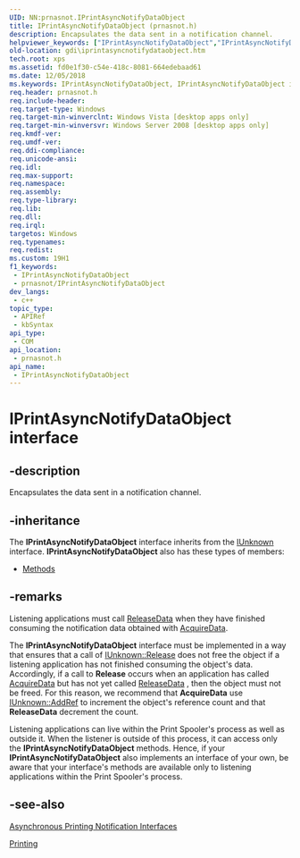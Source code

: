 ```yaml
---
UID: NN:prnasnot.IPrintAsyncNotifyDataObject
title: IPrintAsyncNotifyDataObject (prnasnot.h)
description: Encapsulates the data sent in a notification channel.
helpviewer_keywords: ["IPrintAsyncNotifyDataObject","IPrintAsyncNotifyDataObject interface [Windows GDI]","IPrintAsyncNotifyDataObject interface [Windows GDI]","described","_win32_IPrintAsyncNotifyDataObject","gdi.iprintasyncnotifydataobject","prnasnot/IPrintAsyncNotifyDataObject"]
old-location: gdi\iprintasyncnotifydataobject.htm
tech.root: xps
ms.assetid: fd0e1f30-c54e-418c-8081-664edebaad61
ms.date: 12/05/2018
ms.keywords: IPrintAsyncNotifyDataObject, IPrintAsyncNotifyDataObject interface [Windows GDI], IPrintAsyncNotifyDataObject interface [Windows GDI],described, _win32_IPrintAsyncNotifyDataObject, gdi.iprintasyncnotifydataobject, prnasnot/IPrintAsyncNotifyDataObject
req.header: prnasnot.h
req.include-header: 
req.target-type: Windows
req.target-min-winverclnt: Windows Vista [desktop apps only]
req.target-min-winversvr: Windows Server 2008 [desktop apps only]
req.kmdf-ver: 
req.umdf-ver: 
req.ddi-compliance: 
req.unicode-ansi: 
req.idl: 
req.max-support: 
req.namespace: 
req.assembly: 
req.type-library: 
req.lib: 
req.dll: 
req.irql: 
targetos: Windows
req.typenames: 
req.redist: 
ms.custom: 19H1
f1_keywords:
 - IPrintAsyncNotifyDataObject
 - prnasnot/IPrintAsyncNotifyDataObject
dev_langs:
 - c++
topic_type:
 - APIRef
 - kbSyntax
api_type:
 - COM
api_location:
 - prnasnot.h
api_name:
 - IPrintAsyncNotifyDataObject
---
```


# IPrintAsyncNotifyDataObject interface


## -description

Encapsulates the data sent in a notification channel.

## -inheritance

The <b xmlns:loc="http://microsoft.com/wdcml/l10n">IPrintAsyncNotifyDataObject</b> interface inherits from the <a href="/windows/desktop/api/unknwn/nn-unknwn-iunknown">IUnknown</a> interface. <b>IPrintAsyncNotifyDataObject</b> also has these types of members:
<ul>
<li><a href="https://docs.microsoft.com/">Methods</a></li>
</ul>

## -remarks

Listening applications must call <a href="/windows/desktop/api/prnasnot/nf-prnasnot-iprintasyncnotifydataobject-releasedata">ReleaseData</a> when they have finished consuming the notification data obtained with <a href="/windows/desktop/api/prnasnot/nf-prnasnot-iprintasyncnotifydataobject-acquiredata">AcquireData</a>.

The <b>IPrintAsyncNotifyDataObject</b> interface must be implemented in a way that ensures that a call of <a href="/previous-versions/dd757102(v=vs.85)">IUnknown::Release</a> does not free the object if a listening application has not finished consuming the object's data. Accordingly, if a call to <b>Release</b> occurs when an application has called <a href="/windows/desktop/api/prnasnot/nf-prnasnot-iprintasyncnotifydataobject-acquiredata">AcquireData</a> but has not yet called <a href="/windows/desktop/api/prnasnot/nf-prnasnot-iprintasyncnotifydataobject-releasedata">ReleaseData</a> , then the object must not be freed. For this reason, we recommend that <b>AcquireData</b> use <a href="/previous-versions/dd757100(v=vs.85)">IUnknown::AddRef</a> to increment the object's reference count and that <b>ReleaseData</b> decrement the count.

Listening applications can live within the Print Spooler's process as well as outside it. When the listener is outside of this process, it can access only the <b>IPrintAsyncNotifyDataObject</b> methods. Hence, if your <b>IPrintAsyncNotifyDataObject</b> also implements an interface of your own, be aware that your interface's methods are available only to listening applications within the Print Spooler's process.

## -see-also

<a href="/windows/desktop/printdocs/asynchronous-notification-interfaces">Asynchronous Printing Notification Interfaces</a>



<a href="/windows/desktop/printdocs/printdocs-printing">Printing</a>
